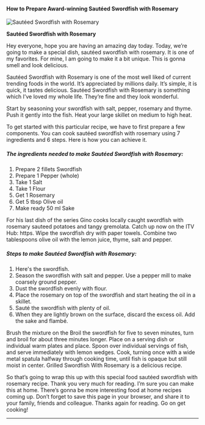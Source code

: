             

#### How to Prepare Award-winning Sautéed Swordfish with Rosemary

![Sautéed Swordfish with Rosemary](https://img-global.cpcdn.com/recipes/6333217046003712/751x532cq70/sauteed-swordfish-with-rosemary-recipe-main-photo.jpg)

**Sautéed Swordfish with Rosemary**

Hey everyone, hope you are having an amazing day today. Today, we’re going to make a special dish, sautéed swordfish with rosemary. It is one of my favorites. For mine, I am going to make it a bit unique. This is gonna smell and look delicious.

Sautéed Swordfish with Rosemary is one of the most well liked of current trending foods in the world. It’s appreciated by millions daily. It’s simple, it is quick, it tastes delicious. Sautéed Swordfish with Rosemary is something which I’ve loved my whole life. They’re fine and they look wonderful.

Start by seasoning your swordfish with salt, pepper, rosemary and thyme. Push it gently into the fish. Heat your large skillet on medium to high heat.

To get started with this particular recipe, we have to first prepare a few components. You can cook sautéed swordfish with rosemary using 7 ingredients and 6 steps. Here is how you can achieve it.

##### The ingredients needed to make Sautéed Swordfish with Rosemary:

1.  Prepare 2 fillets Swordfish
2.  Prepare 1 Pepper (whole)
3.  Take 1 Salt
4.  Take 1 Flour
5.  Get 1 Rosemary
6.  Get 5 tbsp Olive oil
7.  Make ready 50 ml Sake

For his last dish of the series Gino cooks locally caught swordfish with rosemary sauteed potatoes and tangy gremolata. Catch up now on the ITV Hub: https. Wipe the swordfish dry with paper towels. Combine two tablespoons olive oil with the lemon juice, thyme, salt and pepper.

##### Steps to make Sautéed Swordfish with Rosemary:

1.  Here's the swordfish.
2.  Season the swordfish with salt and pepper. Use a pepper mill to make coarsely ground pepper.
3.  Dust the swordfish evenly with flour.
4.  Place the rosemary on top of the swordfish and start heating the oil in a skillet.
5.  Sauté the swordfish with plenty of oil.
6.  When they are lightly brown on the surface, discard the excess oil. Add the sake and flambé.

Brush the mixture on the Broil the swordfish for five to seven minutes, turn and broil for about three minutes longer. Place on a serving dish or individual warm plates and place. Spoon over individual servings of fish, and serve immediately with lemon wedges. Cook, turning once with a wide metal spatula halfway through cooking time, until fish is opaque but still moist in center. Grilled Swordfish With Rosemary is a delicious recipe.

So that’s going to wrap this up with this special food sautéed swordfish with rosemary recipe. Thank you very much for reading. I’m sure you can make this at home. There’s gonna be more interesting food at home recipes coming up. Don’t forget to save this page in your browser, and share it to your family, friends and colleague. Thanks again for reading. Go on get cooking!

* * *